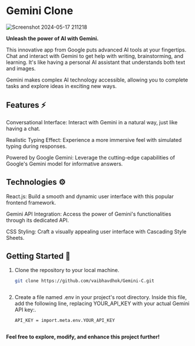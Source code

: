 #  Gemini Clone 

![Screenshot 2024-05-17 211218](https://github.com/Sai-Manikanta-Andey/GeminiClone/assets/87435743/c0c9d3dc-b12d-4276-8f71-8e112e54a511)


**Unleash the power of AI with Gemini.**

This innovative app from Google puts advanced AI tools at your fingertips. Chat and interact with Gemini to get help with writing, brainstorming, and learning. It's like having a personal AI assistant that understands both text and images.

Gemini makes complex AI technology accessible, allowing you to complete tasks and explore ideas in exciting new ways.

## Features ⚡
Conversational Interface: Interact with Gemini in a natural way, just like having a chat.

Realistic Typing Effect: Experience a more immersive feel with simulated typing during responses.

Powered by Google Gemini: Leverage the cutting-edge capabilities of Google's Gemini model for informative answers.

## Technologies ⚙️
React.js: Build a smooth and dynamic user interface with this popular frontend framework.

Gemini API Integration: Access the power of Gemini's functionalities through its dedicated API.

CSS Styling: Craft a visually appealing user interface with Cascading Style Sheets.




## Getting Started 🚦
1. Clone the repository to your local machine.

    ```bash
   git clone https://github.com/vaibhavdhok/Gemini-C.git



2. Create a file named .env in your project's root directory. Inside this file, add the following line, replacing YOUR_API_KEY with your actual Gemini API key:.

    ```bash
    API_KEY = import.meta.env.YOUR_API_KEY

   

  **Feel free to explore, modify, and enhance this project further!**
